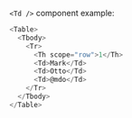 `<Td />` component example:

```js
<Table>
  <Tbody>
    <Tr>
      <Th scope="row">1</Th>
      <Td>Mark</Td>
      <Td>Otto</Td>
      <Td>@mdo</Td>
    </Tr>
  </Tbody>
</Table>
```

